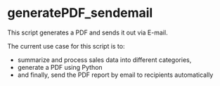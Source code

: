 # generatePDF_sendemail

This script generates a PDF and sends it out via E-mail.

The current use case for this script is to:

 - summarize and process sales data into different categories, 
 - generate a PDF using Python
 - and finally, send the PDF report by email to recipients automatically 

